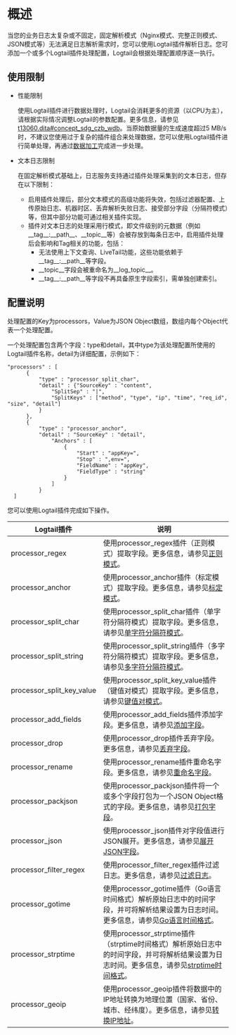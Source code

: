 # 概述

当您的业务日志太复杂或不固定，固定解析模式（Nginx模式、完整正则模式、JSON模式等）无法满足日志解析需求时，您可以使用Logtail插件解析日志。您可添加一个或多个Logtail插件处理配置，Logtail会根据处理配置顺序逐一执行。

## 使用限制

-   性能限制

    使用Logtail插件进行数据处理时，Logtail会消耗更多的资源（以CPU为主），请根据实际情况调整Logtail的参数配置。更多信息，请参见[t13060.dita\#concept\_sdg\_czb\_wdb](/intl.zh-CN/数据采集/Logtail采集/安装/配置Logtail启动参数.md)。当原始数据量的生成速度超过5 MB/s时，不建议您使用过于复杂的插件组合来处理数据，您可以使用Logtail插件进行简单处理，再通过[数据加工](/intl.zh-CN/数据加工/简介.md)完成进一步处理。

-   文本日志限制

    在固定解析模式基础上，日志服务支持通过插件处理采集到的文本日志，但存在以下限制：

    -   启用插件处理后，部分文本模式的高级功能将失效，包括过滤器配置、上传原始日志、机器时区、丢弃解析失败日志、接受部分字段（分隔符模式）等，但其中部分功能可通过相关插件实现。
    -   插件对文本日志的处理采用行模式，即文件级别的元数据（例如\_\_tag\_\_:\_\_path\_\_、\_\_topic\_\_等）会被存放到每条日志中，启用插件处理后会影响和Tag相关的功能，包括：
        -   无法使用上下文查询、LiveTail功能，这些功能依赖于\_\_tag\_\_:\_\_path\_\_等字段。
        -   \_\_topic\_\_字段会被重命名为\_\_log\_topic\_\_。
        -   \_\_tag\_\_:\_\_path\_\_等字段不再具备原生字段索引，需单独创建索引。

## 配置说明

处理配置的Key为processors，Value为JSON Object数组，数组内每个Object代表一个处理配置。

一个处理配置包含两个字段：type和detail，其中type为该处理配置所使用的Logtail插件名称，detail为详细配置，示例如下：

```
"processors" : [
      {
          "type" : "processor_split_char",
          "detail" : {"SourceKey" : "content",
              "SplitSep" : "|",
              "SplitKeys" : ["method", "type", "ip", "time", "req_id", "size", "detail"]
          }
      },
      {
          "type" : "processor_anchor",
          "detail" : "SourceKey" : "detail",
              "Anchors" : [
                  {
                      "Start" : "appKey=",
                      "Stop" : ",env=",
                      "FieldName" : "appKey",
                      "FieldType" : "string"
                  }            
              ]
          }
  ]
```

您可以使用Logtail插件完成如下操作。

|Logtail插件|说明|
|---------|--|
|processor\_regex|使用processor\_regex插件（正则模式）提取字段。更多信息，请参见[正则模式](/intl.zh-CN/数据采集/Logtail采集/使用Logtail插件处理数据/提取字段.md)。|
|processor\_anchor|使用processor\_anchor插件（标定模式）提取字段。更多信息，请参见[标定模式](/intl.zh-CN/数据采集/Logtail采集/使用Logtail插件处理数据/提取字段.md)。|
|processor\_split\_char|使用processor\_split\_char插件（单字符分隔符模式）提取字段。更多信息，请参见[单字符分隔符模式](/intl.zh-CN/数据采集/Logtail采集/使用Logtail插件处理数据/提取字段.md)。|
|processor\_split\_string|使用processor\_split\_string插件（多字符分隔符模式）提取字段。更多信息，请参见[多字符分隔符模式](/intl.zh-CN/数据采集/Logtail采集/使用Logtail插件处理数据/提取字段.md)。|
|processor\_split\_key\_value|使用processor\_split\_key\_value插件（键值对模式）提取字段。更多信息，请参见[键值对模式](/intl.zh-CN/数据采集/Logtail采集/使用Logtail插件处理数据/提取字段.md)。|
|processor\_add\_fields|使用processor\_add\_fields插件添加字段。更多信息，请参见[添加字段](/intl.zh-CN/数据采集/Logtail采集/使用Logtail插件处理数据/添加字段.md)。|
|processor\_drop|使用processor\_drop插件丢弃字段。更多信息，请参见[丢弃字段](/intl.zh-CN/数据采集/Logtail采集/使用Logtail插件处理数据/丢弃字段.md)。|
|processor\_rename|使用processor\_rename插件重命名字段。更多信息，请参见[重命名字段](/intl.zh-CN/数据采集/Logtail采集/使用Logtail插件处理数据/重命名字段.md)。|
|processor\_packjson|使用processor\_packjson插件将一个或多个字段打包为一个JSON Object格式的字段。更多信息，请参见[打包字段](/intl.zh-CN/数据采集/Logtail采集/使用Logtail插件处理数据/打包字段.md)。|
|processor\_json|使用processor\_json插件对字段值进行JSON展开。更多信息，请参见[展开JSON字段](/intl.zh-CN/数据采集/Logtail采集/使用Logtail插件处理数据/展开JSON字段.md)。|
|processor\_filter\_regex|使用processor\_filter\_regex插件过滤日志。更多信息，请参见[过滤日志](/intl.zh-CN/数据采集/Logtail采集/使用Logtail插件处理数据/过滤日志.md)。|
|processor\_gotime|使用processor\_gotime插件（Go语言时间格式）解析原始日志中的时间字段，并可将解析结果设置为日志时间。更多信息，请参见[Go语言时间格式](/intl.zh-CN/数据采集/Logtail采集/使用Logtail插件处理数据/提取日志时间.md)。|
|processor\_strptime|使用processor\_strptime插件（strptime时间格式）解析原始日志中的时间字段，并可将解析结果设置为日志时间。更多信息，请参见[strptime时间格式](/intl.zh-CN/数据采集/Logtail采集/使用Logtail插件处理数据/提取日志时间.md)。|
|processor\_geoip|使用processor\_geoip插件将数据中的IP地址转换为地理位置（国家、省份、城市、经纬度）。更多信息，请参见[转换IP地址](/intl.zh-CN/数据采集/Logtail采集/使用Logtail插件处理数据/转换IP地址.md)。|

